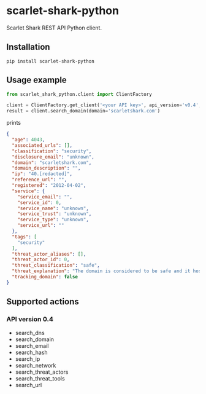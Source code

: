 # scarlet-shark-python
Scarlet Shark REST API Python client.

## Installation
```
pip install scarlet-shark-python
```

## Usage example
```python
from scarlet_shark_python.client import ClientFactory

client = ClientFactory.get_client('<your API key>', api_version='v0.4', print_json=True)
result = client.search_domain(domain='scarletshark.com')
```
prints
```json
{
  "age": 4043,
  "associated_urls": [],
  "classification": "security",
  "disclosure_email": "unknown",
  "domain": "scarletshark.com",
  "domain_description": "",
  "ip": "40.[redacted]",
  "reference_url": "",
  "registered": "2012-04-02",
  "service": {
    "service_email": "",
    "service_id": 0,
    "service_name": "unknown",
    "service_trust": "unknown",
    "service_type": "unknown",
    "service_url": ""
  },
  "tags": [
    "security"
  ],
  "threat_actor_aliases": [],
  "threat_actor_id": 0,
  "threat_classification": "safe",
  "threat_explanation": "The domain is considered to be safe and it hosts no known malicious content.",
  "tracking_domain": false
}
```

## Supported actions
### API version 0.4
* search_dns
* search_domain
* search_email
* search_hash
* search_ip
* search_network
* search_threat_actors
* search_threat_tools
* search_url